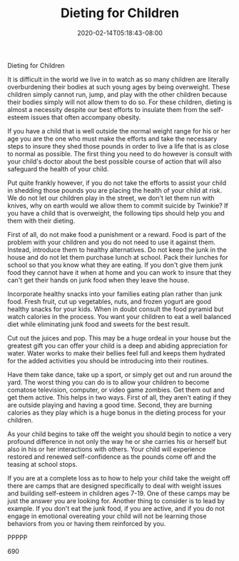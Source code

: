 ﻿---
title: "Dieting for Children"
date: 2020-02-14T05:18:43-08:00
description: "TXT Tips for Web Success"
featured_image: "/images/TXT.jpg"
tags: ["TXT"]
---

Dieting for Children

It is difficult in the world we live in to watch as so many children are literally overburdening their bodies at such young ages by being overweight. These children simply cannot run, jump, and play with the other children because their bodies simply will not allow them to do so. For these children, dieting is almost a necessity despite our best efforts to insulate them from the self-esteem issues that often accompany obesity.

If you have a child that is well outside the normal weight range for his or her age you are the one who must make the efforts and take the necessary steps to insure they shed those pounds in order to live a life that is as close to normal as possible. The first thing you need to do however is consult with your child's doctor about the best possible course of action that will also safeguard the health of your child. 

Put quite frankly however, if you do not take the efforts to assist your child in shedding those pounds you are placing the health of your child at risk. We do not let our children play in the street, we don't let them run with knives, why on earth would we allow them to commit suicide by Twinkie? If you have a child that is overweight, the following tips should help you and them with their dieting.

First of all, do not make food a punishment or a reward. Food is part of the problem with your children and you do not need to use it against them. Instead, introduce them to healthy alternatives. Do not keep the junk in the house and do not let them purchase lunch at school. Pack their lunches for school so that you know what they are eating. If you don't give them junk food they cannot have it when at home and you can work to insure that they can't get their hands on junk food when they leave the house.

Incorporate healthy snacks into your families eating plan rather than junk food. Fresh fruit, cut up vegetables, nuts, and frozen yogurt are good healthy snacks for your kids. When in doubt consult the food pyramid but watch calories in the process. You want your children to eat a well balanced diet while eliminating junk food and sweets for the best result.

Cut out the juices and pop. This may be a huge ordeal in your house but the greatest gift you can offer your child is a deep and abiding appreciation for water. Water works to make their bellies feel full and keeps them hydrated for the added activities you should be introducing into their routines.

Have them take dance, take up a sport, or simply get out and run around the yard. The worst thing you can do is to allow your children to become comatose television, computer, or video game zombies. Get them out and get them active. This helps in two ways. First of all, they aren't eating if they are outside playing and having a good time. Second, they are burning calories as they play which is a huge bonus in the dieting process for your children.

As your child begins to take off the weight you should begin to notice a very profound difference in not only the way he or she carries his or herself but also in his or her interactions with others. Your child will experience restored and renewed self-confidence as the pounds come off and the teasing at school stops. 

If you are at a complete loss as to how to help your child take the weight off there are camps that are designed specifically to deal with weight issues and building self-esteem in children ages 7-19. One of these camps may be just the answer you are looking for. Another thing to consider is to lead by example. If you don't eat the junk food, if you are active, and if you do not engage in emotional overeating your child will not be learning those behaviors from you or having them reinforced by you.

PPPPP

690


